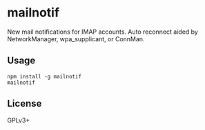 # mailnotif

New mail notifications for IMAP accounts. Auto reconnect aided by
NetworkManager, wpa_supplicant, or ConnMan.

## Usage

```
npm install -g mailnotif
mailnotif
```

## License

GPLv3+
